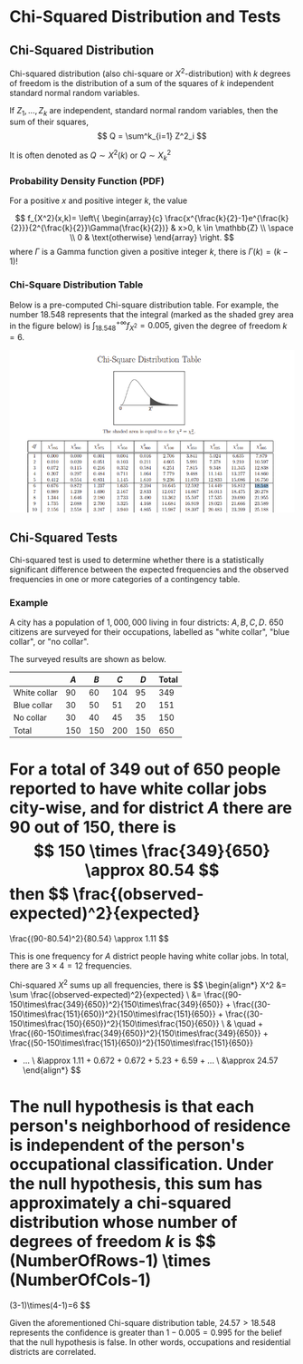 # Chi-Squared Distribution and Tests

## Chi-Squared Distribution

Chi-squared distribution (also chi-square or $X^2$-distribution) with $k$ degrees of freedom is the distribution of a sum of the squares of $k$ independent standard normal random variables. 

If $Z_1, ..., Z_k$ are independent, standard normal random variables, then the sum of their squares,
$$
Q = \sum^k_{i=1} Z^2_i 
$$

It is often denoted as $Q \sim X^2(k)$ or  $Q \sim X^2_k$

### Probability Density Function (PDF)

For a positive $x$ and positive integer $k$, the value

$$
f_{X^2}(x,k)=
\left\{
    \begin{array}{c}
        \frac{x^{\frac{k}{2}-1}e^{\frac{k}{2}}}{2^{\frac{k}{2}}\Gamma(\frac{k}{2})} & x>0, k \in \mathbb{Z}
        \\
        \space
        \\
        0 & \text{otherwise}
    \end{array}
\right.
$$
where $\Gamma$ is a Gamma function given a positive integer $k$, there is $\Gamma(k)=(k-1)!$

### Chi-Square Distribution Table

Below is a pre-computed Chi-square distribution table. 
For example, the number $18.548$ represents that the integral (marked as the shaded grey area in the figure below) is $\int_{18.548}^{+\infty} f_{X^2} = 0.005$, given the degree of freedom $k=6$.

![chi_square_dist_table](imgs/chi_square_dist_table.png "chi_square_dist_table")


## Chi-Squared Tests

Chi-squared test is used to determine whether there is a statistically significant difference between the expected frequencies and the observed frequencies in one or more categories of a contingency table.

### Example

A city has a population of $1,000,000$ living in four districts: $A,B,C,D$. $650$ citizens are surveyed for their occupations, labelled as "white collar", "blue collar", or "no collar".

The surveyed results are shown as below.

||$A$|$B$|$C$|$D$|Total|
|-|-|-|-|-|-|
|White collar|$90$|$60$|$104$|$95$|$349$|
|Blue collar|$30$|$50$|$51$|$20$|$151$|
|No collar|$30$|$40$|$45$|$35$|$150$|
|Total|$150$|$150$|$200$|$150$|$650$|

For a total of $349$ out of $650$ people reported to have white collar jobs city-wise, and for district $A$ there are $90$ out of $150$, there is
$$
150 \times \frac{349}{650} \approx 80.54
$$
then
$$
\frac{(observed-expected)^2}{expected}
=
\frac{(90-80.54)^2}{80.54}
\approx 1.11
$$

This is one frequency for $A$ district people having white collar jobs. In total, there are $3 \times 4 = 12$ frequencies.

Chi-squared $X^2$ sums up all frequencies, there is
$$
\begin{align*}
X^2 &= \sum \frac{(observed-expected)^2}{expected}
\\ &=
\frac{(90-150\times\frac{349}{650})^2}{150\times\frac{349}{650}}
+
\frac{(30-150\times\frac{151}{650})^2}{150\times\frac{151}{650}}
+
\frac{(30-150\times\frac{150}{650})^2}{150\times\frac{150}{650}}
\\
& \quad +
\frac{(60-150\times\frac{349}{650})^2}{150\times\frac{349}{650}}
+
\frac{(50-150\times\frac{151}{650})^2}{150\times\frac{151}{650}}
+ ...
\\ &\approx
1.11 + 0.672 + 0.672 + 5.23 + 6.59 + ...
\\ &\approx 24.57
\end{align*}
$$

The null hypothesis is that each person's neighborhood of residence is independent of the person's occupational classification. 
Under the null hypothesis, this sum has approximately a chi-squared distribution whose number of degrees of freedom $k$ is
$$
(NumberOfRows-1) \times (NumberOfCols-1) 
=
(3-1)\times(4-1)=6
$$

Given the aforementioned Chi-square distribution table, $24.57 > 18.548$ represents the confidence is greater than $1-0.005=0.995$ for the belief that the null hypothesis is false. In other words, occupations and residential districts are correlated.